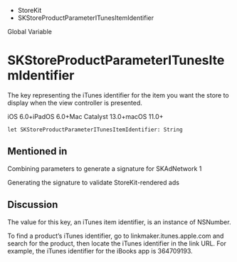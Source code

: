 

- StoreKit
-  SKStoreProductParameterITunesItemIdentifier 

Global Variable

# SKStoreProductParameterITunesItemIdentifier

The key representing the iTunes identifier for the item you want the store to display when the view controller is presented.

iOS 6.0+iPadOS 6.0+Mac Catalyst 13.0+macOS 11.0+

``` source
let SKStoreProductParameterITunesItemIdentifier: String
```

## Mentioned in 

Combining parameters to generate a signature for SKAdNetwork 1

Generating the signature to validate StoreKit-rendered ads

## Discussion

The value for this key, an iTunes item identifier, is an instance of NSNumber.

To find a product’s iTunes identifier, go to linkmaker.itunes.apple.com and search for the product, then locate the iTunes identifier in the link URL. For example, the iTunes identifier for the iBooks app is 364709193.

